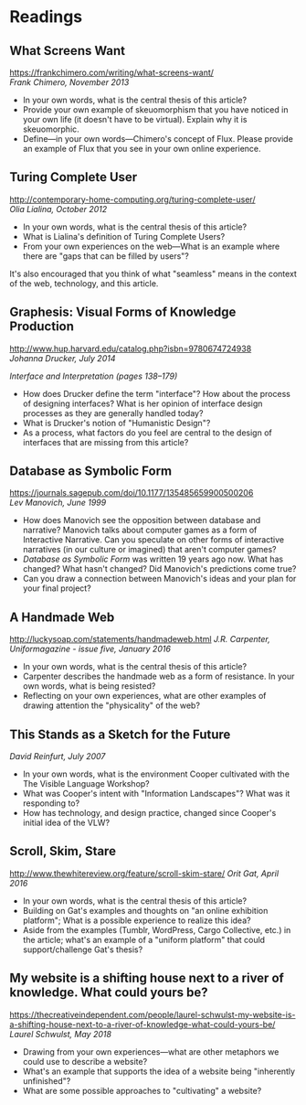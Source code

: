 # Readings

## What Screens Want

https://frankchimero.com/writing/what-screens-want/  
_Frank Chimero, November 2013_

- In your own words, what is the central thesis of this article?
- Provide your own example of skeuomorphism that you have noticed in your own life (it doesn't have to be virtual). Explain why it is skeuomorphic.
- Define—in your own words—Chimero's concept of Flux. Please provide an example of Flux that you see in your own online experience.

## Turing Complete User

http://contemporary-home-computing.org/turing-complete-user/  
_Olia Lialina, October 2012_

- In your own words, what is the central thesis of this article?
- What is Lialina's definition of Turing Complete Users?
- From your own experiences on the web—What is an example where there are "gaps that can be filled by users"?

It's also encouraged that you think of what "seamless" means in the context of the web, technology, and this article.

## Graphesis: Visual Forms of Knowledge Production

http://www.hup.harvard.edu/catalog.php?isbn=9780674724938  
_Johanna Drucker, July 2014_

_Interface and Interpretation (pages 138–179)_

- How does Drucker define the term "interface"? How about the process of designing interfaces? What is her opinion of interface design processes as they are generally handled today?
- What is Drucker's notion of "Humanistic Design"?
- As a process, what factors do you feel are central to the design of interfaces that are missing from this article?

## Database as Symbolic Form

https://journals.sagepub.com/doi/10.1177/135485659900500206  
_Lev Manovich, June 1999_

- How does Manovich see the opposition between database and narrative? Manovich talks about computer games as a form of Interactive Narrative. Can you speculate on other forms of interactive narratives (in our culture or imagined) that aren't computer games?
- _Database as Symbolic Form_ was written 19 years ago now. What has changed? What hasn't changed? Did Manovich's predictions come true?
- Can you draw a connection between Manovich's ideas and your plan for your final project?

## A Handmade Web

http://luckysoap.com/statements/handmadeweb.html 
_J.R. Carpenter, Uniformagazine - issue five, January 2016_

- In your own words, what is the central thesis of this article?
- Carpenter describes the handmade web as a form of resistance. In your own words, what is being resisted?
- Reflecting on your own experiences, what are other examples of drawing attention the "physicality" of the web?

## This Stands as a Sketch for the Future

_David Reinfurt, July 2007_

- In your own words, what is the environment Cooper cultivated with the The Visible Language Workshop?
- What was Cooper's intent with "Information Landscapes"? What was it responding to?
- How has technology, and design practice, changed since Cooper's initial idea of the VLW?

## Scroll, Skim, Stare
 
http://www.thewhitereview.org/feature/scroll-skim-stare/
_Orit Gat, April 2016_

- In your own words, what is the central thesis of this article?
- Building on Gat's examples and thoughts on "an online exhibition platform"; What is a possible experience to realize this idea?
- Aside from the examples (Tumblr, WordPress, Cargo Collective, etc.) in the article; what's an example of a "uniform platform" that could support/challenge Gat's thesis?

## My website is a shifting house next to a river of knowledge. What could yours be?
 
https://thecreativeindependent.com/people/laurel-schwulst-my-website-is-a-shifting-house-next-to-a-river-of-knowledge-what-could-yours-be/
_Laurel Schwulst, May 2018_

- Drawing from your own experiences—what are other metaphors we could use to describe a website?
- What's an example that supports the idea of a website being "inherently unfinished"?
- What are some possible approaches to "cultivating" a website?
